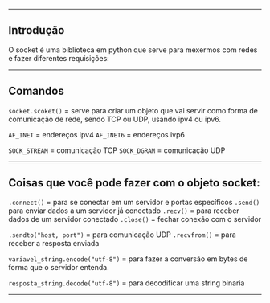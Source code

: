 ___
## Introdução

O socket é uma biblioteca em python que serve para mexermos com redes e fazer 
diferentes requisições:

___
## Comandos

`socket.scoket()` = serve para criar um objeto que vai servir como forma de 
comunicação de rede, sendo TCP ou UDP, usando ipv4 ou ipv6.

`AF_INET` = endereços ipv4
`AF_INET6` = endereços ivp6

`SOCK_STREAM` = comunicação TCP
`SOCK_DGRAM` = comunicação UDP

___
## Coisas que você pode fazer com o objeto socket:

`.connect()` = para se conectar em um servidor e portas específicos
`.send()` para enviar dados a um servidor já conectado
`.recv()` = para receber dados de um servidor conectado
`.close()` = fechar conexão com o servidor

`.sendto("host, port")` = para comunicação UDP
`.recvfrom()` = para receber a resposta enviada

`variavel_string.encode("utf-8")` = para fazer a conversão em bytes de forma que o
servidor entenda.

`resposta_string.decode("utf-8")` = para decodificar uma string binaria

___
